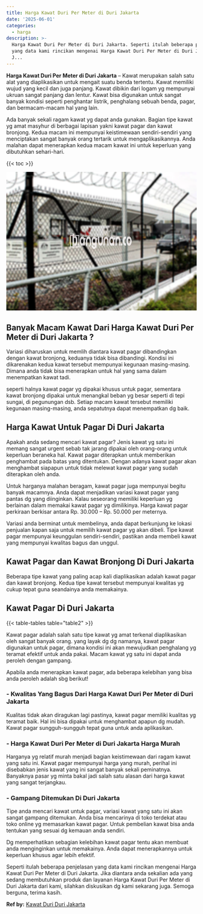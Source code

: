 ```yaml
---
title: Harga Kawat Duri Per Meter di Duri Jakarta
date: '2025-06-01'
categories:
  - harga
description: >-
  Harga Kawat Duri Per Meter di Duri Jakarta. Seperti itulah beberapa penjelasan
  yang data kami rincikan mengenai Harga Kawat Duri Per Meter di Duri Jakarta.
  J...
---
```


**Harga Kawat Duri Per Meter di Duri Jakarta** – Kawat merupakan salah satu alat yang diaplikasikan untuk mengait suatu benda tertentu. Kawat memiliki wujud yang kecil dan juga panjang. Kawat dibikin dari logam yg mempunyai ukruan sangat panjang dan lentur. Kawat bisa digunakan untuk sangat banyak kondisi seperti penghantar listrik, penghalang sebuah benda, pagar, dan bermacam-macam hal yang lain.

Ada banyak sekali ragam kawat yg dapat anda gunakan. Bagian tipe kawat yg amat masyhur di berbagai lapisan yakni kawat pagar dan kawat bronjong. Kedua macam ini mempunyai keistimewaan sendiri-sendiri yang menciptakan sangat banyak orang tertarik untuk mengaplikasikannya. Anda malahan dapat menerapkan kedua macam kawat ini untuk keperluan yang dibutuhkan sehari-hari.

{{< toc >}}

![Harga Kawat Duri Per Meter di Duri Jakarta](/images/jual-kawat-murah04.png)

## Banyak Macam Kawat Dari Harga Kawat Duri Per Meter di Duri Jakarta ?

Variasi diharuskan untuk memlih diantara kawat pagar dibandingkan dengan kawat bronjong, keduanya tidak bisa dibandingi. Kondisi ini dikarenakan kedua kawat tersebut mempunyai kegunaan masing-masing. Dimana anda tidak bisa menerapkan untuk hal yang sama dalam menempatkan kawat tadi.

seperti halnya kawat pagar yg dipakai khusus untuk pagar, sementara kawat bronjong dipakai untuk menangkal beban yg besar seperti di tepi sungai, di pegunungan dsb. Setiap macam kawat tersebut memiliki kegunaan masing-masing, anda sepatutnya dapat menempatkan dg baik.

## Harga Kawat Untuk Pagar Di Duri Jakarta

Apakah anda sedang mencari kawat pagar? Jenis kawat yg satu ini memang sangat urgent sebab tak jarang dipakai oleh orang-orang untuk keperluan beraneka hal. Kawat pagar diterapkan untuk memberikan penghambat pada batas yang ditentukan. Dengan adanya kawat pagar akan menghambat siapapun untuk tidak melewat kawat pagar yang sudah diterapkan oleh anda.

Untuk harganya malahan beragam, kawat pagar juga mempunyai begitu banyak macamnya. Anda dapat menjadikan variasi kawat pagar yang pantas dg yang diinginkan. Kalau seseorang memiliki keperluan yg berlainan dalam memakai kawat pagar yg dimilikinya. Harga kawat pagar perkiraan berkisar antara Rp. 30.000 – Rp. 50.000 per meternya.

Variasi anda berminat untuk membelinya, anda dapat berkunjung ke lokasi penjualan kapan saja untuk memilih kawat pagar yg akan dibeli. Tipe kawat pagar mempunyai keunggulan sendiri-sendiri, pastikan anda membeli kawat yang mempunyai kwalitas bagus dan unggul.

## Kawat Pagar dan Kawat Bronjong Di Duri Jakarta

Beberapa tipe kawat yang paling acap kali diaplikasikan adalah kawat pagar dan kawat bronjong. Kedua tipe kawat tersebut mempunyai kwalitas yg cukup tepat guna seandainya anda memakainya.

## Kawat Pagar Di Duri Jakarta

{{< table-tables table="table2" >}}

Kawat pagar adalah salah satu tipe kawat yg amat terkenal diaplikasikan oleh sangat banyak orang. yang layak dg dg namanya, kawat pagar digunakan untuk pagar, dimana kondisi ini akan mewujudkan penghalang yg teramat efektif untuk anda pakai. Macam kawat yg satu ini dapat anda peroleh dengan gampang.

Apabila anda menerapkan kawat pagar, ada beberapa kelebihan yang bisa anda peroleh adalah sbg berikut!

### \- Kwalitas Yang Bagus Dari Harga Kawat Duri Per Meter di Duri Jakarta

Kualitas tidak akan diragukan lagi pastinya, kawat pagar memiliki kualitas yg teramat baik. Hal ini bisa dipakai untuk menghambat apapun dg mudah. Kawat pagar sungguh-sungguh tepat guna untuk anda aplikasikan.

### \- Harga Kawat Duri Per Meter di Duri Jakarta Harga Murah

Harganya yg relatif murah menjadi bagian keistimewaan dari ragam kawat yang satu ini. Kawat pagar mempunyai harga yang murah, perihal ini disebabkan jenis kawat yang ini sangat banyak sekali peminatnya. Banyaknya pasar yg minta bakal jadi salah satu alasan dari harga kawat yang sangat terjangkau.

### \- Gampang Ditemukan Di Duri Jakarta

Tipe anda mencari kawat untuk pagar, variasi kawat yang satu ini akan sangat gampang ditemukan. Anda bisa mencarinya di toko terdekat atau toko online yg memasarkan kawat pagar. Untuk pembelian kawat bisa anda tentukan yang sesuai dg kemauan anda sendiri.

Dg memperhatikan sebagian kelebihan kawat pagar tentu akan membuat anda menginginkan untuk memakainya. Anda dapat menerapkannya untuk keperluan khusus agar lebih efektif.

Seperti itulah beberapa penjelasan yang data kami rincikan mengenai Harga Kawat Duri Per Meter di Duri Jakarta. Jika diantara anda sekalian ada yang sedang membutuhkan produk dan layanan Harga Kawat Duri Per Meter di Duri Jakarta dari kami, silahkan diskusikan dg kami sekarang juga. Semoga berguna, terima kasih.

**Ref by:** [Kawat Duri Duri Jakarta](https://id.wikipedia.org/wiki/Kawat)
